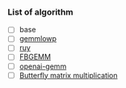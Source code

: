 ### List of algorithm

- [ ] base
- [ ] [gemmlowp](https://github.com/google/gemmlowp/)
- [ ] [ruy](https://github.com/google/ruy)
- [ ] [FBGEMM](https://github.com/pytorch/FBGEMM)
- [ ] [openai-gemm](https://github.com/openai/openai-gemm)
- [ ] [Butterfly matrix multiplication](https://github.com/HazyResearch/butterfly)

